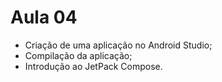 # Aula 04

- Criação de uma aplicação no Android Studio;
- Compilação da aplicação;
- Introdução ao JetPack Compose.
